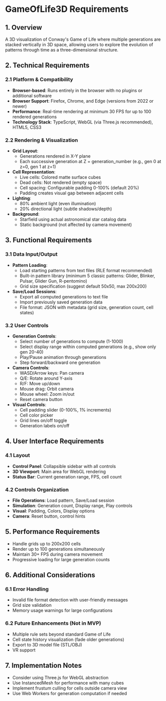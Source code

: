 # GameOfLife3D Requirements

## 1. Overview
A 3D visualization of Conway's Game of Life where multiple generations are stacked vertically in 3D space, allowing users to explore the evolution of patterns through time as a three-dimensional structure.

## 2. Technical Requirements

### 2.1 Platform & Compatibility
- **Browser-based**: Runs entirely in the browser with no plugins or additional software
- **Browser Support**: Firefox, Chrome, and Edge (versions from 2022 or newer)
- **Performance**: Real-time rendering at minimum 30 FPS for up to 100 rendered generations
- **Technology Stack**: TypeScript, WebGL (via Three.js recommended), HTML5, CSS3

### 2.2 Rendering & Visualization
- **Grid Layout**: 
  - Generations rendered in X-Y plane
  - Each successive generation at Z = generation_number (e.g., gen 0 at z=0, gen 1 at z=1)
- **Cell Representation**:
  - Live cells: Colored matte surface cubes
  - Dead cells: Not rendered (empty space)
  - Cell spacing: Configurable padding 0-100% (default 20%)
  - Padding creates visual gap between adjacent cells
- **Lighting**:
  - 80% ambient light (even illumination)
  - 20% directional light (subtle shadows/depth)
- **Background**: 
  - Starfield using actual astronomical star catalog data
  - Static background (not affected by camera movement)

## 3. Functional Requirements

### 3.1 Data Input/Output
- **Pattern Loading**:
  - Load starting patterns from text files (RLE format recommended)
  - Built-in pattern library (minimum 5 classic patterns: Glider, Blinker, Pulsar, Glider Gun, R-pentomino)
  - Grid size specification (suggest default 50x50, max 200x200)
- **Save/Load Sessions**:
  - Export all computed generations to text file
  - Import previously saved generation data
  - File format: JSON with metadata (grid size, generation count, cell states)

### 3.2 User Controls
- **Generation Controls**:
  - Select number of generations to compute (1-1000)
  - Select display range within computed generations (e.g., show only gen 20-40)
  - Play/Pause animation through generations
  - Step forward/backward one generation
- **Camera Controls**:
  - WASD/Arrow keys: Pan camera
  - Q/E: Rotate around Y-axis
  - R/F: Move up/down
  - Mouse drag: Orbit camera
  - Mouse wheel: Zoom in/out
  - Reset camera button
- **Visual Controls**:
  - Cell padding slider (0-100%, 1% increments)
  - Cell color picker
  - Grid lines on/off toggle
  - Generation labels on/off

## 4. User Interface Requirements

### 4.1 Layout
- **Control Panel**: Collapsible sidebar with all controls
- **3D Viewport**: Main area for WebGL rendering
- **Status Bar**: Current generation range, FPS, cell count

### 4.2 Controls Organization
- **File Operations**: Load pattern, Save/Load session
- **Simulation**: Generation count, Display range, Play controls
- **Visual**: Padding, Colors, Display options
- **Camera**: Reset button, control hints

## 5. Performance Requirements
- Handle grids up to 200x200 cells
- Render up to 100 generations simultaneously
- Maintain 30+ FPS during camera movement
- Progressive loading for large generation counts

## 6. Additional Considerations

### 6.1 Error Handling
- Invalid file format detection with user-friendly messages
- Grid size validation
- Memory usage warnings for large configurations

### 6.2 Future Enhancements (Not in MVP)
- Multiple rule sets beyond standard Game of Life
- Cell state history visualization (fade older generations)
- Export to 3D model file (STL/OBJ)
- VR support

## 7. Implementation Notes
- Consider using Three.js for WebGL abstraction
- Use InstancedMesh for performance with many cubes
- Implement frustum culling for cells outside camera view
- Use Web Workers for generation computation if needed